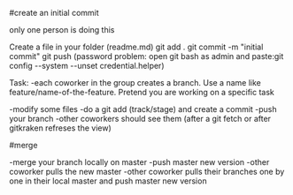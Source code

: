 #create an initial commit

only one person is doing this

Create a file in your folder (readme.md)
git add .
git commit -m "initial commit"
git push (password problem: open git bash as admin and paste:git config --system --unset credential.helper)

Task:
-each coworker in the group creates a branch. Use a name like feature/name-of-the-feature. Pretend you are working on a specific task

-modify some files
-do a git add (track/stage) and create a commit
-push your branch
-other coworkers should see them (after a git fetch or after gitkraken refreses the view)

#merge

-merge your branch locally on master
-push master new version
-other coworker pulls the new master
-other coworker pulls their branches one by one in their local master and push master new version